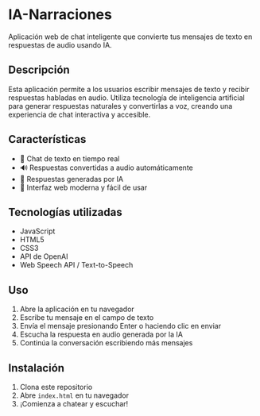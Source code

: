 # IA-Narraciones

Aplicación web de chat inteligente que convierte tus mensajes de texto en respuestas de audio usando IA.

## Descripción

Esta aplicación permite a los usuarios escribir mensajes de texto y recibir respuestas habladas en audio. 
Utiliza tecnología de inteligencia artificial para generar respuestas naturales y convertirlas a voz, 
creando una experiencia de chat interactiva y accesible.

## Características

- 💬 Chat de texto en tiempo real
- 🔊 Respuestas convertidas a audio automáticamente
- 🤖 Respuestas generadas por IA
- 🎨 Interfaz web moderna y fácil de usar

## Tecnologías utilizadas

- JavaScript
- HTML5
- CSS3
- API de OpenAI
- Web Speech API / Text-to-Speech

## Uso

1. Abre la aplicación en tu navegador
2. Escribe tu mensaje en el campo de texto
3. Envía el mensaje presionando Enter o haciendo clic en enviar
4. Escucha la respuesta en audio generada por la IA
5. Continúa la conversación escribiendo más mensajes

## Instalación

1. Clona este repositorio
2. Abre `index.html` en tu navegador
3. ¡Comienza a chatear y escuchar!
